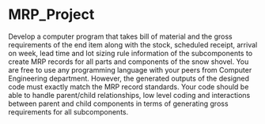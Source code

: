 # MRP_Project
   Develop a computer program that takes bill of material and the gross requirements of the end item along with the stock, scheduled receipt, arrival on week, lead time and lot sizing rule information of the subcomponents to create MRP records for all parts and components of the snow shovel. You are free to use any programming language with your peers from Computer Engineering department. However, the generated outputs of the designed code must exactly match the MRP record standards. Your code should be able to handle parent/child relationships, low level coding and interactions between parent and child components in terms of generating gross requirements for all subcomponents.
   
